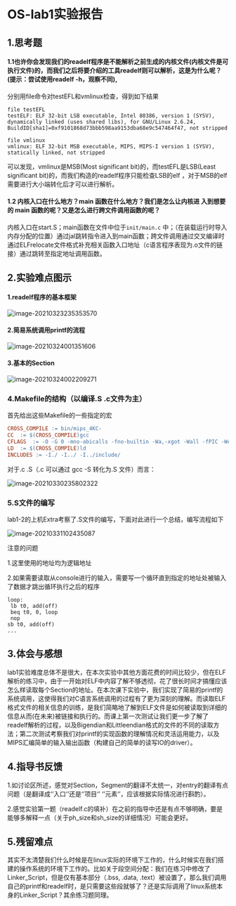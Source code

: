 # OS-lab1实验报告



## 1.思考题

#### 1.1也许你会发现我们的readelf程序是不能解析之前生成的内核文件(内核文件是可执行文件)的，而我们之后将要介绍的工具readelf则可以解析，这是为什么呢？(提示：尝试使用readelf -h，观察不同),

分别用file命令对testEFL和vmlinux检查，得到如下结果

```shell
file testEFL
testELF: ELF 32-bit LSB executable, Intel 80386, version 1 (SYSV), dynamically linked (uses shared libs), for GNU/Linux 2.6.24, BuildID[sha1]=0xf9101868d73bbb598aa9153dba68e9c547464f47, not stripped

file vmlinux
vmlinux: ELF 32-bit MSB executable, MIPS, MIPS-I version 1 (SYSV), statically linked, not stripped
```

可以发现，vmlinux是MSB(Most significant bit)的，而testEFL是LSB(Least significant bit)的，而我们构造的readelf程序只能检查LSB的elf ，对于MSB的elf需要进行大小端转化后才可以进行解析。



#### 1.2 **内核入口在什么地方？main 函数在什么地方？我们是怎么让内核进 入到想要的 main 函数的呢？又是怎么进行跨文件调用函数的呢？** 

内核入口在start.S；main函数在文件中位于`init/main.c` 中；（在装载运行时导入内存分配的位置）通过jal跳转指令进入到main函数；跨文件调用通过交叉编译时通过ELFrelocate文件格式补充相关函数入口地址（c语言程序表现为.o文件的链接）通过跳转至指定地址调用函数。



## 2.实验难点图示

#### 1.readelf程序的基本框架

![image-20210323235353570](../../../AppData/Roaming/Typora/typora-user-images/image-20210323235353570.png)



#### 2.简易系统调用printf的流程

![image-20210324001351606](../../../AppData/Roaming/Typora/typora-user-images/image-20210324001351606.png)



#### 3.基本的Section

![image-20210324002209271](../../../AppData/Roaming/Typora/typora-user-images/image-20210324002209271.png)



### 4.Makefile的结构（以编译.S .c文件为主）

首先给出这些Makefile的一些指定的宏

```makefile
CROSS_COMPILE := bin/mips_4KC-
CC  := $(CROSS_COMPILE)gcc
CFLAGS  := -O -G 0 -mno-abicalls -fno-builtin -Wa,-xgot -Wall -fPIC -Werror
LD  := $(CROSS_COMPILE)ld
INCLUDES := -I./ -I../ -I../include/
```

对于.c .S（.c 可以通过 gcc -S 转化为.S 文件）而言：

![image-20210330235802322](../../../AppData/Roaming/Typora/typora-user-images/image-20210330235802322.png)



### 5.S文件的编写

lab1-2的上机Extra考察了.S文件的编写，下面对此进行一个总结，编写流程如下

![image-20210331102435087](../../../AppData/Roaming/Typora/typora-user-images/image-20210331102435087.png)

注意的问题

1.这里使用的地址均为逻辑地址

2.如果需要读取从console进行的输入，需要写一个循环直到指定的地址处被输入了数据才跳出循环执行之后的程序

```apl
loop:
 lb t0, add(off)
 beq t0, 0, loop
 nop
sb t0, add(off)
...
```



## 3.体会与感想

lab1实验难度总体不是很大，在本次实验中其他方面花费的时间比较少，但在ELF解析的练习中，由于一开始对ELF中内容了解不够透彻，花了很长时间才搞懂应该怎么样读取每个Section的地址。在本次课下实验中，我们实现了简易的printf的系统调用，这使得我们对C语言系统调用的过程有了更为深刻的理解。而读取ELF格式文件的相关信息的训练，是我们简略地了解到ELF文件是如何被读取到详细的信息从而(在未来)被链接和执行的。而课上第一次测试让我们更一步了解了readelf解析的过程，以及Bigendian和Littleendian格式的文件的不同的读取方法；第二次测试考察我们对printf的实现函数的理解情况和灵活运用能力，以及MIPS汇编简单的输入输出函数（构建自己的简单的读写IO的driver）。



## 4.指导书反馈

1.如讨论区所述，感觉对Section，Segment的翻译不太统一，对entry的翻译有点问题（是翻译成‘’入口‘’还是‘’项目‘’ ‘’元素‘’，应该根据实际情况进行斟酌）。

2.感觉实验第一题（readelf.c的填补）在之前的指导中还是有点不够明确，要是能够多解释一点（关于ph_size和sh_size的详细情况）可能会更好。



## 5.残留难点

其实不太清楚我们什么时候是在linux实际的环境下工作的，什么时候实在我们搭建的操作系统的环境下工作的。比如关于段空间分配：我们在练习中修改了Linker_Script，但是仅有基本部分（.bss, .data, .text）被设置了，那么我们调用自己的printf和readelf时，是只需要这些段就够了？还是实际调用了linux系统本身的Linker_Script？其余练习题同理。



